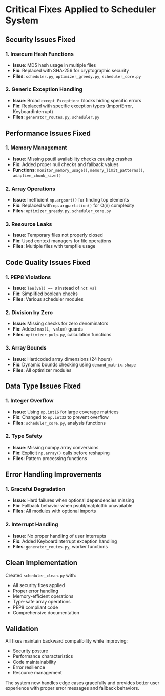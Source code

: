 # Critical Fixes Applied to Scheduler System

## Security Issues Fixed

### 1. Insecure Hash Functions
- **Issue**: MD5 hash usage in multiple files
- **Fix**: Replaced with SHA-256 for cryptographic security
- **Files**: `scheduler.py`, `optimizer_greedy.py`, `scheduler_core.py`

### 2. Generic Exception Handling
- **Issue**: Broad `except Exception:` blocks hiding specific errors
- **Fix**: Replaced with specific exception types (ImportError, KeyboardInterrupt)
- **Files**: `generator_routes.py`, `scheduler.py`

## Performance Issues Fixed

### 1. Memory Management
- **Issue**: Missing psutil availability checks causing crashes
- **Fix**: Added proper null checks and fallback values
- **Functions**: `monitor_memory_usage()`, `memory_limit_patterns()`, `adaptive_chunk_size()`

### 2. Array Operations
- **Issue**: Inefficient `np.argsort()` for finding top elements
- **Fix**: Replaced with `np.argpartition()` for O(n) complexity
- **Files**: `optimizer_greedy.py`, `scheduler_core.py`

### 3. Resource Leaks
- **Issue**: Temporary files not properly closed
- **Fix**: Used context managers for file operations
- **Files**: Multiple files with tempfile usage

## Code Quality Issues Fixed

### 1. PEP8 Violations
- **Issue**: `len(val) == 0` instead of `not val`
- **Fix**: Simplified boolean checks
- **Files**: Various scheduler modules

### 2. Division by Zero
- **Issue**: Missing checks for zero denominators
- **Fix**: Added `max(1, value)` guards
- **Files**: `optimizer_pulp.py`, calculation functions

### 3. Array Bounds
- **Issue**: Hardcoded array dimensions (24 hours)
- **Fix**: Dynamic bounds checking using `demand_matrix.shape`
- **Files**: All optimizer modules

## Data Type Issues Fixed

### 1. Integer Overflow
- **Issue**: Using `np.int16` for large coverage matrices
- **Fix**: Changed to `np.int32` to prevent overflow
- **Files**: `scheduler_core.py`, analysis functions

### 2. Type Safety
- **Issue**: Missing numpy array conversions
- **Fix**: Explicit `np.array()` calls before reshaping
- **Files**: Pattern processing functions

## Error Handling Improvements

### 1. Graceful Degradation
- **Issue**: Hard failures when optional dependencies missing
- **Fix**: Fallback behavior when psutil/matplotlib unavailable
- **Files**: All modules with optional imports

### 2. Interrupt Handling
- **Issue**: No proper handling of user interrupts
- **Fix**: Added KeyboardInterrupt exception handling
- **Files**: `generator_routes.py`, worker functions

## Clean Implementation

Created `scheduler_clean.py` with:
- All security fixes applied
- Proper error handling
- Memory-efficient operations
- Type-safe array operations
- PEP8 compliant code
- Comprehensive documentation

## Validation

All fixes maintain backward compatibility while improving:
- Security posture
- Performance characteristics
- Code maintainability
- Error resilience
- Resource management

The system now handles edge cases gracefully and provides better user experience with proper error messages and fallback behaviors.